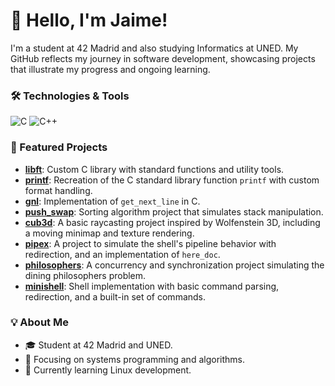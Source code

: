 # 👋 Hello, I'm Jaime!

I'm a student at 42 Madrid and also studying Informatics at UNED. My GitHub reflects my journey in software development, showcasing projects that illustrate my progress and ongoing learning.

### 🛠️ Technologies & Tools
![C](https://img.shields.io/badge/C-%2300599C.svg?style=flat&logo=c&logoColor=white) ![C++](https://img.shields.io/badge/C++-%2300599C.svg?style=flat&logo=c%2B%2B&logoColor=white)

### 📂 Featured Projects
- [**libft**](https://github.com/jaimeol/libft): Custom C library with standard functions and utility tools.
- [**printf**](https://github.com/jaimeol/printf): Recreation of the C standard library function `printf` with custom format handling.
- [**gnl**](https://github.com/jaimeol/gnl): Implementation of `get_next_line` in C.
- [**push_swap**](https://github.com/jaimeol/push_swap): Sorting algorithm project that simulates stack manipulation.
- [**cub3d**](https://github.com/jaimeol/cub3d): A basic raycasting project inspired by Wolfenstein 3D, including a moving minimap and texture rendering.
- [**pipex**](https://github.com/jaimeol/pipex): A project to simulate the shell's pipeline behavior with redirection, and an implementation of `here_doc`.
- [**philosophers**](https://github.com/jaimeol/philosophers): A concurrency and synchronization project simulating the dining philosophers problem.
- [**minishell**](https://github.com/jaimeol/minishell): Shell implementation with basic command parsing, redirection, and a built-in set of commands.

### 💡 About Me
- 🎓 Student at 42 Madrid and UNED.
- 🔧 Focusing on systems programming and algorithms.
- 🌱 Currently learning Linux development.
